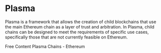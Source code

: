 # Plasma

Plasma is a framework that allows the creation of child blockchains that use the main Ethereum chain as a layer of trust and arbitration. In Plasma, child chains can be designed to meet the requirements of specific use cases, specifically those that are not currently feasible on Ethereum.

<ResourceGroupTitle>Free Content</ResourceGroupTitle>
<BadgeLink colorScheme='yellow' badgeText='Read' href='https://ethereum.org/en/developers/docs/scaling/plasma/'>Plasma Chains - Ethereum</BadgeLink>
